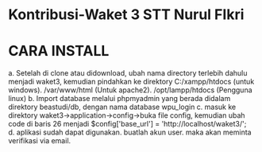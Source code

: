 # Kontribusi-Waket 3 STT Nurul FIkri
# CARA INSTALL
a. Setelah di clone atau didownload, ubah nama directory terlebih dahulu menjadi waket3, kemudian pindahkan ke direktory   	   C:/xampp/htdocs (untuk windows). /var/www/html (Untuk apache2). /opt/lampp/htdocs (Pengguna linux)
b. Import database melalui phpmyadmin yang berada didalam direktory beastudi/db, dengan nama database wpu_login
c. masuk ke direktory waket3->application->config->buka file config, kemudian  ubah code di baris 26 menjadi $config['base_url'] = 'http://localhost/waket3/';   
d. aplikasi sudah dapat digunakan. buatlah akun user. maka akan meminta verifikasi via email.
